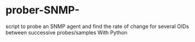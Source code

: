 # prober-SNMP-
script to probe an SNMP agent and find the rate of change for several OIDs between successive probes/samples With Python
